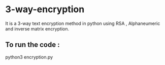 # 3-way-encryption
It is a 3-way text encryption method in python using RSA , Alphaneumeric and inverse matrix encryption.
## To run the code :
python3 encryption.py
